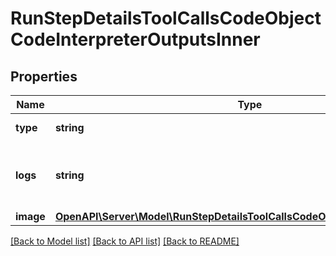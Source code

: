 # RunStepDetailsToolCallsCodeObjectCodeInterpreterOutputsInner

## Properties
Name | Type | Description | Notes
------------ | ------------- | ------------- | -------------
**type** | **string** | Always &#x60;logs&#x60;. | 
**logs** | **string** | The text output from the Code Interpreter tool call. | 
**image** | [**OpenAPI\Server\Model\RunStepDetailsToolCallsCodeOutputImageObjectImage**](RunStepDetailsToolCallsCodeOutputImageObjectImage.md) |  | 

[[Back to Model list]](../README.md#documentation-for-models) [[Back to API list]](../README.md#documentation-for-api-endpoints) [[Back to README]](../README.md)


